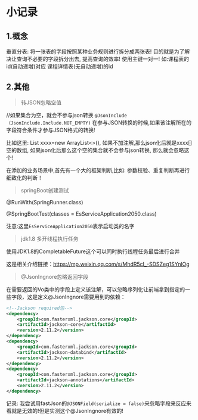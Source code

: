 # 小记录

## 1.概念

垂直分表: 将一张表的字段按照某种业务规则进行拆分成两张表! 目的就是为了解决让查询不必要的字段拆分出去, 提高查询的效率!  使用主键一对一! 如:课程表的id(自动递增)对应 课程详情表(无自动递增)的id

## 2.其他

> 转JSON忽略空值

//如果集合为空，就会不参与json转换 `@JsonInclude（JsonInclude.Include.NOT_EMPTY)`  在参与JSON转换的时候,如果该注解所在的字段符合条件才参与JSON格式的转换!  

比如这里: List xxxx=new ArrayList<>(),  如果不加注解,那么json化后就是xxxx[] 空的数组, 如果json化后那么这个空的集合就不会参与json转换, 那么就会忽略这个!

在添加的业务场景中,首先有一个大的框架判断,比如: 参数校验、重复判断再进行细致化的判断！

> springBoot创建测试

@RunWith(SpringRunner.class)

@SpringBootTest(classes = EsServiceApplication2050.class)

注意:这里`EsServiceApplication2050`表示启动类的名字

> jdk1.8 多开线程执行任务

使用JDK1.8的CompletableFuture这个可以同时执行线程任务最后进行合并

这是相关介绍链接：https://mp.weixin.qq.com/s/MhdR5cI_-SDSZeg1SYnlOg

> @JsonIngnore忽略返回字段

在需要返回的Vo类中的字段上定义该注解，可以忽略序列化让前端拿到指定的一些字段，这是定义@JsonIngnore需要用到的依赖：

```xml
<!--Jackson required包-->
<dependency>
    <groupId>com.fasterxml.jackson.core</groupId>
    <artifactId>jackson-core</artifactId>
    <version>2.11.2</version>
</dependency>
<dependency>
    <groupId>com.fasterxml.jackson.core</groupId>
    <artifactId>jackson-databind</artifactId>
    <version>2.11.2</version>
</dependency>
<dependency>
    <groupId>com.fasterxml.jackson.core</groupId>
    <artifactId>jackson-annotations</artifactId>
    <version>2.11.2</version>
</dependency>
```

记录: 我尝试用fastJson的`@JSONField(serialize = false)`来忽略字段来反应来看就是无效的!但是实测这个@JsonIngnore有效的!
